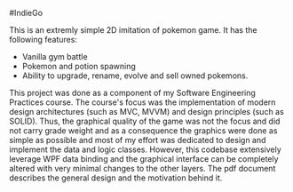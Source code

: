 #IndieGo

This is an extremly simple 2D  imitation of pokemon game. It has the following features: 


* Vanilla gym battle 
* Pokemon and potion spawning 
* Ability to upgrade, rename, evolve and sell owned pokemons. 


This project was done as a component of my Software Engineering Practices course. The course's focus was the implementation of modern design architectures (such as MVC, MVVM) and design principles (such as SOLID).  Thus, the graphical quality of the game was not the focus and did not carry grade weight and as a consequence the graphics were done as simple as possible and most of my effort was dedicated to design and implement the data and logic classes. However, this codebase extensively leverage WPF data binding and the graphical interface can be completely altered with very minimal changes to the other layers. The pdf document describes the general design and the motivation behind it. 

